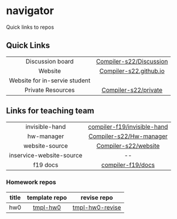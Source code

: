 # navigator

Quick links to repos

## Quick Links

|||
|:-:|:-:|
| Discussion board | [Compiler-s22/Discussion](https://github.com/compiler-f21/discussion) |
| Website | [Compiler-s22.github.io](https://compiler-s22.github.io) |
| Website for in-servie student |  |
| Private Resources | [Compiler-s22/private](https://github.com/compiler-f21/private) |

## Links for teaching team

|||
|:-:|:-:|
| invisible-hand | [compiler-f19/invisible-hand](https://github.com/compiler-f19/invisible-hand) |
| hw-manager | [Compiler-s22/Hw-manager](https://github.com/compiler-s20/Hw-manager) |
| website-source | [Compiler-s22/website](https://github.com/compiler-f21/website) |
| inservice-website-source | -- |
| f19 docs | [compiler-f19/docs](https://github.com/compiler-f19/docs) |

### Homework repos

|title|template repo|revise repo|
|:-:|:-:|:-:|
|hw0|[tmpl-hw0](https://github.com/compiler-f21/tmpl-hw0)|[tmpl-hw0-revise](https://github.com/compiler-f21/tmpl-hw0-revise)|


